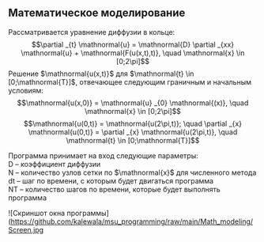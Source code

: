 ## Математическое моделирование

Рассматривается уравнение диффузии в кольце:
$$\partial _{t} \mathnormal{u} = \mathnormal{D} \partial _{xx} \mathnormal{u} + \mathnormal{F(u(x,t),t)}, \quad \mathnormal{x} \in [0;2\pi]$$
Решение $\mathnormal{u(x,t)}$ для $\mathnormal{t} \in [0;\mathnormal{T}]$, отвечающее следующим граничным и начальным условиям:
$$\mathnormal{u(x,0)} = \mathnormal{u} _{0} \mathnormal{(x)}, \quad \mathnormal{x} \in [0;2\pi]$$
$$\mathnormal{u(0,t)} = \mathnormal{u(2\pi,t)}; \quad \partial _{x} \mathnormal{u(0,t)} = \partial _{x} \mathnormal{u(2\pi,t)}, \quad \mathnormal{t} \in [0;\mathnormal{T}]$$

Программа принимает на вход следующие параметры:  
  $\mathrm{D}$ – коэффициент диффузии  
  $\mathrm{N}$ – количество узлов сетки по $\mathnormal{x}$ для численного метода  
  $\mathrm{dt}$ – шаг по времени, с которым будет двигаться программа  
  $\mathrm{NT}$ – количество шагов по времени, которые будет выполнять программа  

![Скриншот окна программы](https://github.com/kalewala/msu_programming/raw/main/Math_modeling/Screen.jpg
